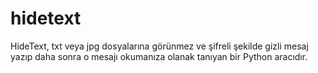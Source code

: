 # hidetext
HideText, txt veya jpg dosyalarına görünmez ve şifreli şekilde gizli mesaj yazıp daha sonra o mesajı okumanıza olanak tanıyan bir Python aracıdır.
